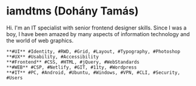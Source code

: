 # iamdtms (Dohány Tamás)

Hi. I'm an IT specialist with senior frontend designer skills. Since I was a boy, I have been amazed by many aspects of information technology and the world of web graphics.

```
**#UI** #Identity, #RWD, #Grid, #Layout, #Typography, #Photoshop 
**#UX** #Usability, #Accessibility
**#Frontend** #CSS, #HTML, #jQuery, #WebStandards
**#WEB** #CSP, #Netlify, #GIT, #11ty, #Wordpress 
**#IT** #PC, #Android, #Ubuntu, #Windows, #VPN, #CLI, #Security, #Users
```
